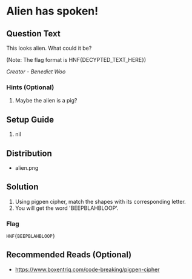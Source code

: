 # Alien has spoken!

## Question Text

This looks alien. What could it be?

(Note: The flag format is HNF{DECYPTED_TEXT_HERE})

*Creator - Benedict Woo*

### Hints (Optional)
1. Maybe the alien is a pig?

## Setup Guide
1. nil

## Distribution
- alien.png

## Solution
1. Using pigpen cipher, match the shapes with its corresponding letter.
2. You will get the word 'BEEPBLAHBLOOP'.

### Flag
`HNF{BEEPBLAHBLOOP}`

## Recommended Reads (Optional)
* https://www.boxentriq.com/code-breaking/pigpen-cipher
